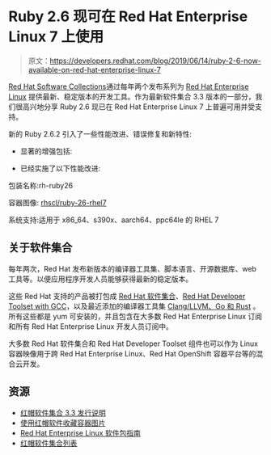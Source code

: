 # Ruby 2.6 现可在 Red Hat Enterprise Linux 7 上使用

> 原文：<https://developers.redhat.com/blog/2019/06/14/ruby-2-6-now-available-on-red-hat-enterprise-linux-7>

[Red Hat Software Collections](https://developers.redhat.com/products/softwarecollections/overview/)通过每年两个发布系列为 [Red Hat Enterprise Linux](https://developers.redhat.com/rhel8/) 提供最新、稳定版本的开发工具。作为最新软件集合 3.3 版本的一部分，我们很高兴地分享 Ruby 2.6 现已在 Red Hat Enterprise Linux 7 上普遍可用并受支持。

新的 Ruby 2.6.2 引入了一些性能改进、错误修复和新特性:

*   显著的增强包括:

*   已经实施了以下性能改进:

包装名称:rh-ruby26

容器图像: [rhscl/ruby-26-rhel7](https://access.redhat.com/containers/?tab=overview#/registry.access.redhat.com/rhscl/ruby-26-rhel7)

系统支持:适用于 x86_64、s390x、aarch64、ppc64le 的 RHEL 7

## 关于软件集合

每年两次，Red Hat 发布新版本的编译器工具集、脚本语言、开源数据库、web 工具等。以便应用程序开发人员能够获得最新的稳定版本。

这些 Red Hat 支持的产品被打包成 [Red Hat 软件集合](https://developers.redhat.com/products/softwarecollections/overview/)、[Red Hat Developer Toolset with GCC](https://developers.redhat.com/products/gcc-clang-llvm-go-rust/overview/)，以及最近添加的编译器工具集 [Clang/LLVM、Go 和 Rust](https://developers.redhat.com/products/gcc-clang-llvm-go-rust/overview/) 。所有这些都是 yum 可安装的，并且包含在大多数 Red Hat Enterprise Linux 订阅和所有 Red Hat Enterprise Linux 开发人员订阅中。

大多数 Red Hat 软件集合和 Red Hat Developer Toolset 组件也可以作为 Linux 容器映像用于跨 Red Hat Enterprise Linux、Red Hat OpenShift 容器平台等的混合云开发。

## 资源

*   [红帽软件集合 3.3 发行说明](https://access.redhat.com/documentation/en-us/red_hat_software_collections/3/html-single/3.3_release_notes/index)
*   [使用红帽软件收藏容器图片](https://access.redhat.com/documentation/en-us/red_hat_software_collections/3/html-single/using_red_hat_software_collections_container_images/index)
*   [Red Hat Enterprise Linux 软件包指南](https://access.redhat.com/documentation/en-us/red_hat_software_collections/3/html-single/packaging_guide/)
*   [红帽软件集合列表](https://access.redhat.com/documentation/en-us/red_hat_software_collections/3/html-single/3.3_release_notes/index#tabl-RHSCL-Components)